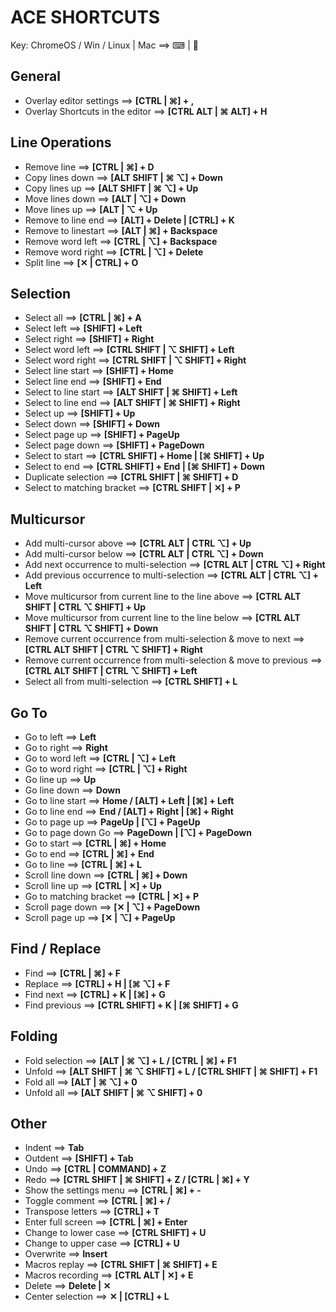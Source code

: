 
ACE SHORTCUTS
=============
Key: ChromeOS / Win / Linux | Mac  ==>   ⌨ | 🍏

General
-------
* Overlay editor settings               ==>     __[CTRL | ⌘] + ,__
* Overlay Shortcuts in the editor       ==>     __[CTRL ALT | ⌘ ALT] + H__

Line Operations
---------------
* Remove line             ==>     __[CTRL | ⌘] + D__
* Copy lines down         ==>     __[ALT SHIFT | ⌘ ⌥] + Down__
* Copy lines up           ==>     __[ALT SHIFT | ⌘ ⌥] + Up__
* Move lines down         ==>     __[ALT | ⌥] + Down__
* Move lines up           ==>     __[ALT | ⌥ + Up__
* Remove to line end      ==>     __[ALT] + Delete | [CTRL] + K__
* Remove to linestart     ==>     __[ALT | ⌘] + Backspace__
* Remove word left        ==>     __[CTRL | ⌥] + Backspace__
* Remove word right       ==>     __[CTRL | ⌥] + Delete__
* Split line              ==>     __[✕ | CTRL] + O__

Selection
---------
* Select all                  ==>     __[CTRL | ⌘] + A__
* Select left                 ==>     __[SHIFT] + Left__ 
* Select right                ==>     __[SHIFT] + Right__
* Select word left            ==>     __[CTRL SHIFT | ⌥ SHIFT] + Left__
* Select word right           ==>     __[CTRL SHIFT | ⌥ SHIFT] + Right__
* Select line start           ==>     __[SHIFT] + Home__
* Select line end             ==>     __[SHIFT] + End__
* Select to line start        ==>     __[ALT SHIFT | ⌘ SHIFT] + Left__
* Select to line end          ==>     __[ALT SHIFT | ⌘ SHIFT] + Right__
* Select up                   ==>     __[SHIFT] + Up__
* Select down                 ==>     __[SHIFT] + Down__
* Select page up              ==>     __[SHIFT] + PageUp__
* Select page down            ==>     __[SHIFT] + PageDown__
* Select to start             ==>     __[CTRL SHIFT] + Home | [⌘ SHIFT] + Up__
* Select to end               ==>     __[CTRL SHIFT] + End | [⌘ SHIFT] + Down__
* Duplicate selection         ==>     __[CTRL SHIFT | ⌘ SHIFT] + D__
* Select to matching bracket  ==>     __[CTRL SHIFT | ✕] + P__

Multicursor
-----------
* Add multi-cursor above                                              ==>     __[CTRL ALT | CTRL ⌥] + Up__
* Add multi-cursor below                                              ==>     __[CTRL ALT | CTRL ⌥] + Down__
* Add next occurrence to multi-selection                              ==>     __[CTRL ALT | CTRL ⌥] + Right__
* Add previous occurrence to multi-selection                          ==>     __[CTRL ALT | CTRL ⌥] + Left__
* Move multicursor from current line to the line above                ==>     __[CTRL ALT SHIFT | CTRL ⌥ SHIFT] + Up__  
* Move multicursor from current line to the line below                ==>     __[CTRL ALT SHIFT | CTRL ⌥ SHIFT] + Down__
* Remove current occurrence from multi-selection & move to next       ==>     __[CTRL ALT SHIFT | CTRL ⌥ SHIFT] + Right__
* Remove current occurrence from multi-selection & move to previous   ==>     __[CTRL ALT SHIFT | CTRL ⌥ SHIFT] + Left__
* Select all from multi-selection                                     ==>     __[CTRL SHIFT] + L__

Go To
-----
* Go to left                ==>     __Left__
* Go to right               ==>     __Right__
* Go to word left           ==>     __[CTRL | ⌥] + Left__
* Go to word right          ==>     __[CTRL | ⌥] + Right__
* Go line up                ==>     __Up__
* Go line down              ==>     __Down__
* Go to line start          ==>     __Home / [ALT] + Left | [⌘] + Left__
* Go to line end            ==>     __End / [ALT] + Right | [⌘] + Right__
* Go to page up             ==>     __PageUp | [⌥] + PageUp__
* Go to page down Go        ==>     __PageDown | [⌥] + PageDown__
* Go to start               ==>     __[CTRL | ⌘] + Home__
* Go to end                 ==>     __[CTRL | ⌘] + End__
* Go to line                ==>     __[CTRL | ⌘] + L__
* Scroll line down          ==>     __[CTRL | ⌘] + Down__
* Scroll line up            ==>     __[CTRL | ✕] + Up__
* Go to matching bracket    ==>     __[CTRL | ✕] + P__
* Scroll page down          ==>     __[✕ | ⌥] + PageDown__
* Scroll page up            ==>     __[✕ | ⌥] + PageUp__

Find / Replace
--------------
* Find            ==>     __[CTRL | ⌘] + F__
* Replace         ==>     __[CTRL] + H | [⌘ ⌥] + F__
* Find next       ==>     __[CTRL] + K | [⌘] + G__
* Find previous   ==>     __[CTRL SHIFT] + K | [⌘ SHIFT] + G__

Folding
-------
* Fold selection  ==>     __[ALT | ⌘ ⌥] + L / [CTRL | ⌘] + F1__
* Unfold          ==>     __[ALT SHIFT | ⌘ ⌥ SHIFT] + L / [CTRL SHIFT | ⌘ SHIFT] + F1__
* Fold all        ==>     __[ALT | ⌘ ⌥] + 0__
* Unfold all      ==>     __[ALT SHIFT | ⌘ ⌥ SHIFT] + 0__

Other
-----
* Indent                  ==>     __Tab__
* Outdent                 ==>     __[SHIFT] + Tab__
* Undo                    ==>     __[CTRL | COMMAND] + Z__
* Redo                    ==>     __[CTRL SHIFT | ⌘ SHIFT] + Z / [CTRL | ⌘] + Y__
* Show the settings menu  ==>     __[CTRL | ⌘] + -__
* Toggle comment          ==>     __[CTRL | ⌘] + /__
* Transpose letters       ==>     __[CTRL] + T__
* Enter full screen       ==>     __[CTRL | ⌘] + Enter__
* Change to lower case    ==>     __[CTRL SHIFT] + U__
* Change to upper case    ==>     __[CTRL] + U__
* Overwrite               ==>     __Insert__
* Macros replay           ==>     __[CTRL SHIFT | ⌘ SHIFT] + E__
* Macros recording        ==>     __[CTRL ALT | ✕] + E__
* Delete                  ==>     __Delete | ✕__
* Center selection        ==>     __✕ | [CTRL] + L__